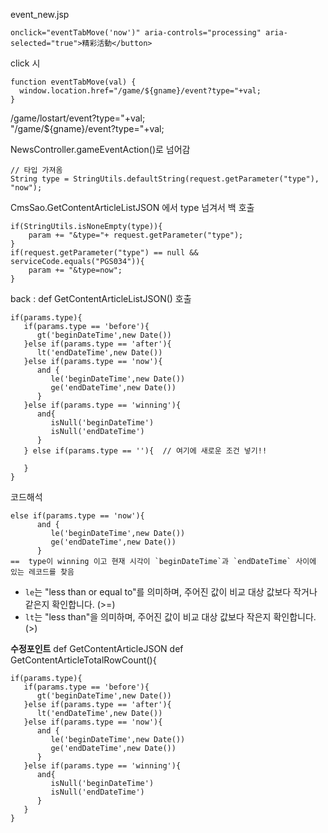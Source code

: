 

event_new.jsp
```
onclick="eventTabMove('now')" aria-controls="processing" aria-selected="true">精彩活動</button>
```

click 시 
```
function eventTabMove(val) {  
  window.location.href="/game/${gname}/event?type="+val;  
}
```

/game/lostart/event?type="+val;  
"/game/${gname}/event?type="+val;

NewsController.gameEventAction()로 넘어감
``` 
// 타입 가져옴
String type = StringUtils.defaultString(request.getParameter("type"), "now");
```

CmsSao.GetContentArticleListJSON 에서 type 넘겨서 백 호출
```
if(StringUtils.isNoneEmpty(type)){  
    param += "&type="+ request.getParameter("type");  
}  
if(request.getParameter("type") == null && serviceCode.equals("PGS034")){  
    param += "&type=now";  
}
```

back  : def GetContentArticleListJSON() 호출
```
if(params.type){  
   if(params.type == 'before'){  
      gt('beginDateTime',new Date())  
   }else if(params.type == 'after'){  
      lt('endDateTime',new Date())  
   }else if(params.type == 'now'){  
      and {  
         le('beginDateTime',new Date())  
         ge('endDateTime',new Date())  
      }  
   }else if(params.type == 'winning'){  
      and{  
         isNull('beginDateTime')  
         isNull('endDateTime')  
      }  
   } else if(params.type == ''){  // 여기에 새로운 조건 넣기!!
  
   }  
}
```

코드해석
```
else if(params.type == 'now'){  
      and {  
         le('beginDateTime',new Date())  
         ge('endDateTime',new Date())  
      } 
==  type이 winning 이고 현재 시각이 `beginDateTime`과 `endDateTime` 사이에 있는 레코드를 찾음
```

- `le`는 "less than or equal to"를 의미하며, 주어진 값이 비교 대상 값보다 작거나 같은지 확인합니다. (>=)
- `lt`는 "less than"을 의미하며, 주어진 값이 비교 대상 값보다 작은지 확인합니다. (>)




**수정포인트**
def GetContentArticleJSON
def GetContentArticleTotalRowCount(){
```
if(params.type){  
   if(params.type == 'before'){  
      gt('beginDateTime',new Date())  
   }else if(params.type == 'after'){  
      lt('endDateTime',new Date())  
   }else if(params.type == 'now'){  
      and {  
         le('beginDateTime',new Date())  
         ge('endDateTime',new Date())  
      }  
   }else if(params.type == 'winning'){  
      and{  
         isNull('beginDateTime')  
         isNull('endDateTime')  
      }  
   }  
}
```